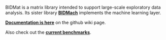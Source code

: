 BIDMat is a matrix library intended to support large-scale exploratory
data analysis. Its sister library <b><a href="https://github.com/BIDData/BIDMach">BIDMach</a></b>
implements the machine learning layer.

<b><a href="https://github.com/BIDData/BIDMat/wiki">Documentation is here</a></b>
on the github wiki page.

Also check out the <b><a href="https://github.com/BIDData/BIDMach/wiki/Benchmarks">current benchmarks</a></b>. 


 
